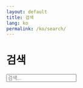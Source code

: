 ```yaml
---
layout: default
title: 검색
lang: ko
permalink: /ko/search/
---
```

# 검색
<input id="q" placeholder="검색..." />
<ul id="results"></ul>
<script>
fetch('{{ "/ko/search.json" | relative_url }}').then(r=>r.json()).then(data=>{
  const q=document.getElementById('q'), ul=document.getElementById('results');
  const render=()=>{
    const term=q.value.toLowerCase().trim();
    ul.innerHTML='';
    data.filter(p=>!term || p.title.toLowerCase().includes(term) || (p.tags||[]).join(' ').toLowerCase().includes(term))
        .forEach(p=>{ const li=document.createElement('li'); li.innerHTML='<a href="'+p.url+'">'+p.title+'</a>'; ul.appendChild(li); });
  };
  q.addEventListener('input', render); render();
});
</script>
